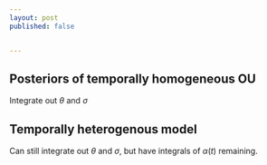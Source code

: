 ```yaml
---
layout: post
published: false


---
```




## Posteriors of temporally homogeneous OU

Integrate out $\theta$ and $\sigma$ 




## Temporally heterogenous model

Can still integrate out $\theta$ and $\sigma$, but have integrals of $\alpha(t)$ remaining.  
